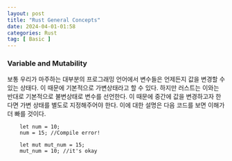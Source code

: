```yaml
---
layout: post
title: "Rust General Concepts"
date: 2024-04-01-01:58
categories: Rust 
tag: [ Basic ]
---
```


### Variable and Mutability

보통 우리가 마주하는 대부분의 프로그래밍 언어에서 변수들은 언제든지 값을 변경할 수 있는 상태다. 이 때문에 기본적으로 가변상태라고 할 수 있다. 하지만 러스트는 이와는 반대로 기본적으로 불변상태로 변수를 선언한다. 이 때문에 중간에 값을 변경하고자 한다면 가변 상태를 별도로 지정해주어야 한다. 이에 대한 설명은 다음 코드를 보면 이해가 더 빠를 것이다.

```
    let num = 10;
    num = 15; //Compile error!

    let mut mut_num = 15;
    mut_num = 10; //it's okay
```